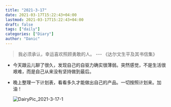 ```yaml
---
title: "2021-3-17"
date: 2021-03-17T15:22:43+04:00
lastmod: 2021-03-17T15:22:43+04:00
draft: false
tags: ["daily"]
categories: ["Diary"]
author: "Danic"
---
```


> 我必须承认，幸运喜欢照顾勇敢的人。 --- 《达尔文生平及其书信集》

- 今天跟云儿聊了很久，发现自己的自驱力确实很薄弱。突然感觉，不是生活很艰难，而是自己从来没有坚持做到最后。

- 晚上整理一下计划表，看看多久才能做出自己的产品。一切按照计划来。加油！

  ![DairyPic_2021-3-17-1](DairyPic_2021-3-17-1.png)

